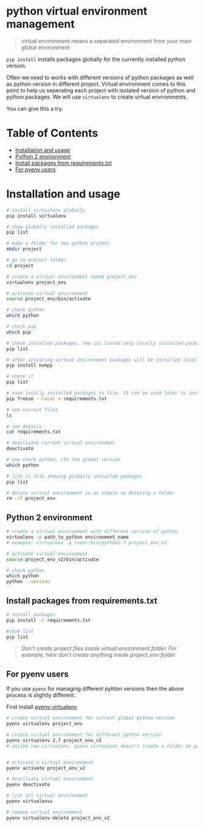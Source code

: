 # python virtual environment management

> virtual environment means a seperated environment from your main global environment

`pip install` installs packages globally for the currently installed python version.

Often we need to works with different versions of python packages as well as python version in different project. Virtual environment comes to this point to help us seperating each project with isolated version of python and python packages. We will use `virtualenv` to create virtual environments.


You can give this a try.

# Table of Contents
- [Installation and usage](#installation-and-usage)
- [Python 2 environment](#python-2-environment)
- [Install packages from requirements.txt](#install-packages-from-requirements.txt)
- [For pyenv users](#for-pyenv-users)


# Installation and usage

```bash
# install virtualenv globally
pip install virtualenv

# show globally installed packages
pip list 

# make a folder for new python project
mkdir project

# go to project folder 
cd project

# create a virtual environment named project_env
virtualenv project_env

# activate virtual environment
source project_env/bin/activate

# check python
which python

# check pip
which pip

# check installed packages, see its listed only locally installed packages 
pip list

# after actvating virtual environment packages will be installed locally
pip install numpy

# check it
pip list

# save locally installed packages to file. It can be used later to install the packages at once.
pip freeze --local > requirements.txt

# see current files
ls

# see details
cat requirements.txt

# deactivate current virtual environment
deactivate

# now check python, its the global version
which python

# list is also showing globally installed packages
pip list

# delete virtual environment is as simple as deleting a folder
rm -rf project_env
```


## Python 2 environment

```bash
# create a virtual environment with different version of python
virtualenv -p path_to_python environment_name
# example: virtualenv -p /user/bin/python2.7 project_env_v2

# activate virtual environment
source project_env_v2/bin/activate

# check python
which python
python --version

```


## Install packages from requirements.txt

```bash
# install packages
pip install -r requirements.txt

#shoe list
pip list
```

> *Don't create project files inside virtual environment folder. For example, here don't create anything inside project_env folder*


## For pyenv users

If you use `pyenv` for managing different pyhton versions then the above process is slightly different.

First install [pyenv-virtualenv](https://github.com/pyenv/pyenv-virtualenv)

```bash
# create virtual environment for current global python version
pyenv virtualenv project_env

# create virtual environment for different python version
pyenv virtualenv 2.7 project_env_v2
# unlike raw virtualenv, pyenv virtualenv doesn't create a folder on project directory


# activate a virtual environment
pyenv activate project_env_v2

# deactivate virtual environment
pyenv deactivate

# list all virtual environment
pyenv virtualenvs

# remove virtual environment
pyenv virtualenv-delete project_env_v2
```
